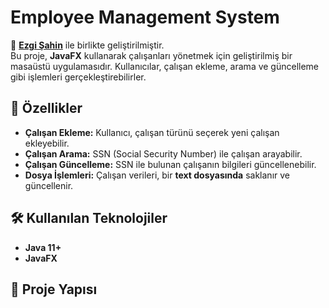 # Employee Management System  
📌 **[Ezgi Şahin](https://github.com/EzgiSahin5)** ile birlikte geliştirilmiştir.  
Bu proje, **JavaFX** kullanarak çalışanları yönetmek için geliştirilmiş bir masaüstü uygulamasıdır. Kullanıcılar, çalışan ekleme, arama ve güncelleme gibi işlemleri gerçekleştirebilirler.  

## 🚀 Özellikler  
- **Çalışan Ekleme:** Kullanıcı, çalışan türünü seçerek yeni çalışan ekleyebilir.  
- **Çalışan Arama:** SSN (Social Security Number) ile çalışan arayabilir.  
- **Çalışan Güncelleme:** SSN ile bulunan çalışanın bilgileri güncellenebilir.  
- **Dosya İşlemleri:** Çalışan verileri, bir **text dosyasında** saklanır ve güncellenir.  

## 🛠️ Kullanılan Teknolojiler  
- **Java 11+**  
- **JavaFX**  

## 📁 Proje Yapısı  
